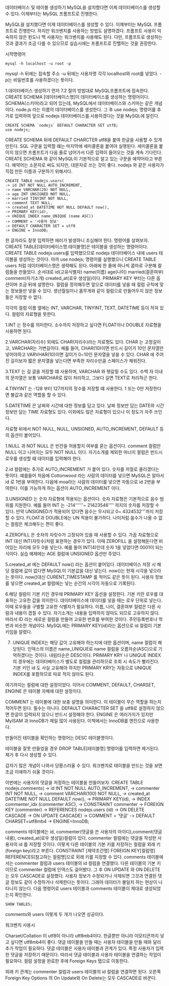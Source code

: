 데이터베이스 및 테이블 생성하기
MySQL을 설치했다면 이제 데이터베이스를 생성할 수 있다.
이제부터는 MySQL 프롬프트로 진행한다.

MySQL을 설치했다면 이제 데이터베이스를 생성할 수 있다.
이제부터는 MySQL 프롬프트로 진행한다.
하지만 워크벤치를 사용하는 방법도 설명하겠다.
프롬프트 사용이 익숙하지 않은 윈도나 맥 사용자는 워크벤치를 사용해도 된다.
다만, 프롬프트로 생성하는 것과 결과가 조금 다를 수 있으므로 실습시에는 프롬프트로 진핼하는 것을 권장한다.

시작명령어

    mysql -h localhost -u root -p

mysql -h 뒤에는 접속할 주소
-u 뒤에는 사용자명
각각 localhost와 root를 넣었다.
-p는 비밀번호를 사용하겠다는 뜻이다.


1.데이터베이스 생성하기
먼저 7.2 절의 방법대로 MySQL프롬프트에 접속한다.
CREATE SCHEMA [데이터베이스명]이 데이터베이스를 생성하는 명령어이다.
SCHEMA(스키마)라고 되어 있는데, MySQL에서 데이터베이스와 스키마는 같은 개념이다.
node.js 라는 이름의 데이터베이스를 생성한다. 그 후 use nodejs; 명령어를 추가로 입력하여 앞으로 nodejs 데이터베이스를 사용하겠다는 것을
MySQL에 알린다.

    CREATE SCHEMA `nodejs` DEFAULT CHARACTER SET utf8;
    use nodejs;

CREATE SCHEMA 뒤에 DEFAULT CHARCTER utf8을 붙여 한글을 사용할 수 있게 만든다.
SQL 구문을 입력할 떄는 마지막에 세미콜론을 붙여야 실행된다.
세미콜론을 붙이지 않으면 프롬프트가 다음 줄로 넘어가서 다른 입력이 들어오는 것을 계속 기다린다.
CREATE SCHEMA 와 같이 MySQL이 기본적으로 알고 있는 구문을 예약어라고 부른다.
예약어는 소문자로 써도 되지만, 대문자로 쓰는 것이 좋다.
nodejs 와 같은 사용자가 직접 만든 이름과 구분하기 위해서다.

    CREATE TABLE nodejs.users(
    -> id INT NOT NULL AUTO_INCREMENT, 
    -> name VARCHAR(20) NOT NULL,
    -> age INT UNSIGNED NOT NULL,
    -> married TINYINT NOT NULL,
    -> comment TEXT NULL,
    -> created_at DATETIME NOT NULL DEFAULT now(),
    -> PRIMARY KEY(id),
    -> UNIQUE INDEX name_UNIQUE (name ASC))
    -> COMMENT = '사용자 정보'
    -> DEFAULT CHARACTER SET = utf8
    -> ENGINE = InnoDB;

한 글자라도 잘못 입력하면 에러가 발생하니 조심해야 한다.
명령어를 살펴보자. 
CREATE TABLE[데이터베이스명.테이블명]은 테이블을 생성하는 명령어이다.
CREATE TABLE nodejs.users를 입력했으므로 nodejs 데이터베이스 내에 users 테이블을 생성하는 것이다.
아까 use nodejs; 명령어를 실행했으니 CREATE TABLE users 처럼 데이터베이스명은 생략해도 된다.
아래에 한 줄에 하나씩 콤마로 구분해 컬럼들을 만들었다.
순서대로 id(고유식별자)
name(이름)
age(나이)
married(결혼여부)
comment(자기소개)
created_at(로우 생성일)이다.
PRIMARY KEY 부터는 다른 옵션이며 조금 뒤에 설명한다.
컬럼을 정의해두면 앞으로 데이터를 넣을 때 컬럼 규칙에 맞는 정보들만 넣을 수 있다.
생년월일이나 몸무게와 같이 컬럼으로 만들어두지 않은 정보들은 저장할 수 없다.

각각의 컬럼 이름 옆에는 INT, VARCHAR, TINYINT, TEXT, DATETIME 등이 적혀 있다.
컬럼의 자료형을 뜻한다.

1.INT 는 정수를 의미한다. 소수까지 저장하고 싶다면 FLOAT이나 DOUBLE 자료형을 사용하면 된다.

2.VARCHAR(자리수) 외에도 CHAR(자리수)라는 자료형도 있다. CHAR 는 고정길이고,
VARCHAR는 가변길이다. 예를 들어, CHAR(10)이면 반드시 길이가 10인 문자열만 넣어야하고
VARVHAR(10)이면 길이가 0~10인 문자열을 넣을 수 있다. CHAR 에 주어진 길이보자 짧은 문자열을 넣는다면 부족한 자리수만큼 스페이스가 채워진다.

3.TEXT 는 길 글을 저장할 떄 사용하며, VARCHAR 와 헷갈릴 수도 있다. 수백 자 이내의 문자열은 보통 VARCHAR로 많이 처리하고, 그보다 길면 TEXT로 처리하곤 한다.

4.TINYINT 는 -128 부터 127까지의 정수를 저장할 떄 사용한다. 1 또는 0만 저장한다면 불값과 같은 역할을 할 수 있다.

5.DATETIME 은 날짜와 시간에 대한 정보를 담고 있다. 날짜 정보만 담는 DATE와 시간 정보만 담는 TIME 자료형도 있다. 이외에도 많은 자료형이 있으나 이 정도가 자주 쓰인다.

자료형 뒤에서 NOT NULL, NULL, UNSIGNED, AUTO_INCREMENT, DEFAULT 등의 옵션이 붙어있다.

1.NULL 과  NOT NULL 은 빈칸을 허용할지 여부를 묻는 옵션이다. comment 컬럼만 NULL 이고 나머지는 모두 NOT NULL 이다. 자기소개를 제외한 마너지 컬럼은 반드시 로우를 생성할 떄 데이터를 입력해야 한다.

2.id 컬럼에는 추가로 AUTO_INCREMENT 가 붙어 있다. 숫자를 저절로 올리겠다는 뜻이다.
예를들어 처음에 Cottonwood 라는 사람의 데이터를 넣으면 MySQL은 알아서 id 로 1번을 부여한다.
다음에 moa라는 사람의 데이터를 넣으면 자동으로 id 2번을 부여한다. 이를 가능하게 하는 옵션이 AUTO_INCREMENT 이다.

3.UNSIGNED 는 숫자 자료형에 적용되는 옵션이다. 숫자 자료형은 기본적으로 음수 범위를 지원한다.
예를 들어 INT 는 -214''''''~  21423546'''' 까지의 숫자를 저장할 수 있다.
만약 UNSIGNED가 적용되어 있다면 음수는 무시되고 0~ 4324532'''까지 저장할 수 있다.
FLOAT과 DOUBLE에는 UN 적용이 불가하다. 나이처럼 음수가 나올 수 없는 컬럼은 체크해두는 편이 좋다.

4.ZEROFILL 은 숫자의 자릿수가 고정되어 있을 때 사용할 수 있다. 가끔 자료형으로 INT 대신 INT(자릿수)처럼 표현하는 경우가 있다. 이때 ZEROFILL 을 설정해둔다면 비어있는 자리에
모두 0을 넣는다. 예를 들어 INT(4)인데 숫자 1을 넣었다면 0001이 되는 식이다. 실습 예제에는 AGE 컬럼에 UNSIGNED 옵션만 주었다.

5.created_at 에는 DEFAULT now() 라는 옵션이 붙어있다. 데이터베이스 저장 시 해당 컬럼에 값이 없다면 MySQL이 기본값을 대신 넣는다.
now()는 현재 시각을 넣으라는 뜻이다. now()대신 CURENT_TIMESTAMP 를 적어도 같은 뜻이 된다. 사용자 정보를 넣으면 created_at 컬럼에는 넣는 순간의 시각이 자동으로 기록된다.

6.해당 컬럼이 기본 키인 경우에 PRIMARY KEY 옵션을 설정한다. 기본 키란 로우를 대표하는 고유한 값을 의미한다. 데이터베이스에 데이터를 넣을 때는 로우 단위로 넣는다.
이때 로우들을 구별할 고유한 식별자가 필요하다. 이름, 나이, 결혼여부 컬럼은 다른 사람과 내용이 겹칠 수 있다. 자기소개는 내용을 입력하지 않아도 되므로 고유하지 않다.
따라서 ID 라는 새로운 컬럼을 만들어 고유한 번호를 부여한 것이다. 주민등록번호나 학번과 비슷한 개념이다. MySQL에는 PRIMARY KEY(id)라는 옵션으로 id 컬럼이 기본 키임을 알렸다.

7. UNIQUE INDEX는 해당 값이 고유해야 하는지에 대한 옵션이며, name 컬럼이 해당된다.
인덱스의 이름은 name_UNIQUE로 name 컬럼을 오름차순(ASC)으로 기억하겠다는 것이다.
내림타순은 DESC이다. PRIMARY KRY 나 UNIQUE INDEX의 경우에는 데이터베이스가 별도로 컬럼을 관리하므로 조회 시 속도가 빨라진다.
기본 키인 id 도 사실 고유해야 하지만 PRIMARY KRY는 자동으로 UNIQUE INDEX를 포함하므로 따로 적지 않아도 된다.

여기까지는 컬럼에 대한 설정이었다. 이어서 COMMENT, DEFAULT, CHARSET, ENGINE 은 테이블 자체에 대한 설정이다.

COMMENT 는 테이블에 대한 보충 설명을 의미한다. 이 테이블이 무슨 역할을 하는지 적어두면 된다. 필수는 아니다.
DEFAULT CHARACTER SET 을 utf8로 설정하지 않으면 한글이 입력되지 않으니 반드시 설정해야 한다.
ENGINE 은 여러가지가 있지만 MyISAM 과 InnoDB가 제일 많이 사용된다. 이책에서는 InnoDB를 엔진으로 사용한다.

만들어진 테이블을 확인하는 명령어는 DESC 테이블명이다.

테이블을 잘못 만들었을 경우 DROP TABLE[테이블명] 명령어를 입력하면 제거된다.
제거 후 다시 생성할 수 있다.

갑자기 많은 개념이 나와서 당황스러울 수 있다.
워크벤치로 테이블을 만드는 것을 보면 조금 이애하기 쉬울 것이다.

이번에는 사용자의 댓글을 저정하는 테이블을 만들어보자.
CREATE TABLE nodejs.comments(
    -> id INT NOT NULL AUTO_INCREMENT,
    -> commenter INT NOT NULL,
    -> comment VARCHAR(100) NOT NULL,
    -> created_at DATETIME NOT NULL DEFAULT now(),
    -> PRIMARY KEY(id), 
    -> INDEX commenter_idx (commenter ASC),
    -> CONSTRAINT commenter
    -> FOREIGN KEY (commenter)
    -> REFERENCES nodejs.users (id)
    -> ON DELETE CASCADE
    -> ON UPDATE CASCADE)
    -> COMMENT = '댓글'
    -> DEFAULT CHARSET=utf8mb4
    -> ENGINE=InnoDB;

comments 테이블에는 id, commenter(댓글을 쓴 사용자의 아이디),comment(댓글 내용), created_at(로우 생성일)컬럼이 있다.
commenter 컬럼에는 댓글을 작성한 사용자의 id 를 저장할 것이다.
이렇게 다른 테이블의 기본 키를 저장하는 컬럼을 외래 키(foreign key)라고 부른다.
CONSTRAINT [제약조건명] FOREIGN KEY[컬럼명] REFERENCES[참고하는 컬럼명]으로 외래 키를 지정할 수 있다.
comments 테이블에서는 commenter 컬럼과 users 테이블의 id 컬럼을 연결했다.
다른 테이블의 기본 키이므로 commenter 컬럼에 인덱스도 걸어봤다.
그 후 ON UPDATE 와 ON DELETE는 모두 CASCADE로 설정했다.
사용자 정보가 수정되거나 삭제되면 그것과 연결된 댓글 정보도 같이 수정하거나 삭제한다는 뜻이다.
그래야 데이터가 불일치 하는 현상이 나타나지 않는다.
다음 명령어로 users 테이블과 comments 테이블이 제대로 생성되었는지 확인한다.

    SHOW TABLES;

comments와 users 이렇게 두 개가 나오면 성공이다.

워크벤치 사용시

Charset/Collation 이 utf8이 아니라 utf8mb4이다.
한글뿐만 아니라 이모티콘까지 넣고 싶다면 utf8mb4이 좋다.
댓글 테이블을 만들 때는 사용자 테이블을 만들 때와 달리 추가 작업이 필요하다.
댓글 테이블은 사용자 테이블과 관계가 있다.
특정 사용자가 입력한 댓글을 저장하기 때문이다.
따라서 댓글 테이블과 사용자 테이블을 연결하는 작업이 필요하다.
컬럼 설정을 완료한 후에 Foreign Keys 탭으로 이동한다.

외래 키 관계는 commenter 컬럼과 users 테이블의 id 컬럼을 연결하면 된다.
오른쪽 Foreign Key Options 의 On Update와 On Delete는 모두 CASCADE로 바꾼다.
